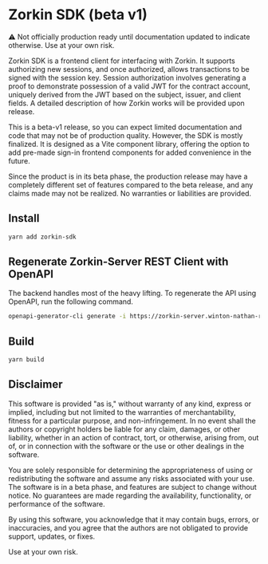 # Zorkin SDK (beta v1)

⚠️ Not officially production ready until documentation updated to indicate otherwise. Use at your own risk.

Zorkin SDK is a frontend client for interfacing with Zorkin. It supports authorizing new sessions, and once authorized, allows transactions to be signed with the session key. Session authorization involves generating a proof to demonstrate possession of a valid JWT for the contract account, uniquely derived from the JWT based on the subject, issuer, and client fields. A detailed description of how Zorkin works will be provided upon release.

This is a beta-v1 release, so you can expect limited documentation and code that may not be of production quality. However, the SDK is mostly finalized. It is designed as a Vite component library, offering the option to add pre-made sign-in frontend components for added convenience in the future.

Since the product is in its beta phase, the production release may have a completely different set of features compared to the beta release, and any claims made may not be realized. No warranties or liabilities are provided.

## Install

```sh
yarn add zorkin-sdk
```

## Regenerate Zorkin-Server REST Client with OpenAPI

The backend handles most of the heavy lifting. To regenerate the API using OpenAPI, run the following command.

```sh
openapi-generator-cli generate -i https://zorkin-server.winton-nathan-roberts-5e4.workers.dev/openapi.json -g typescript-axios -o ./src/zorkin-client/zorkin-server-oapi-client
```

## Build

```sh
yarn build
```

## Disclaimer

This software is provided "as is," without warranty of any kind, express or implied, including but not limited to the warranties of merchantability, fitness for a particular purpose, and non-infringement. In no event shall the authors or copyright holders be liable for any claim, damages, or other liability, whether in an action of contract, tort, or otherwise, arising from, out of, or in connection with the software or the use or other dealings in the software.

You are solely responsible for determining the appropriateness of using or redistributing the software and assume any risks associated with your use. The software is in a beta phase, and features are subject to change without notice. No guarantees are made regarding the availability, functionality, or performance of the software.

By using this software, you acknowledge that it may contain bugs, errors, or inaccuracies, and you agree that the authors are not obligated to provide support, updates, or fixes.

Use at your own risk.
